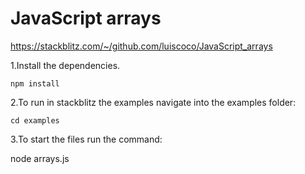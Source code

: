 # JavaScript arrays

https://stackblitz.com/~/github.com/luiscoco/JavaScript_arrays

1.Install the dependencies.
```
npm install
```

2.To run in stackblitz the examples navigate into the examples folder:
```
cd examples
```

3.To start the files run the command:

node arrays.js
